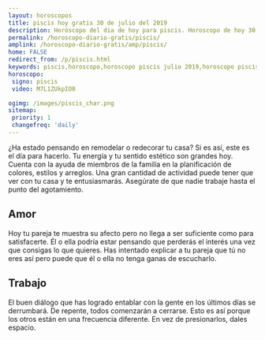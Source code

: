 ```yaml
---
layout: horoscopos
title: piscis hoy gratis 30 de julio del 2019 
description: Horóscopo del dia de hoy para piscis. Horoscopo de hoy 30 de julio del 2019. Las predicciones de amor, trabajo, vida personal gratis.
permalink: /horoscopo-diario-gratis/piscis/
amplink: /horoscopo-diario-gratis/amp/piscis/
home: FALSE
redirect_from: /p/piscis.html
keywords: piscis,horoscopo,horoscopo piscis julio 2019,horoscopo piscis hoy,tarot piscis julio 2019,horoscopo piscis,tarot piscis hoy,horoscopo de hoy,horoscopo diario,tarot del amor,horoscopo de hoy piscis,horoscopo diario del tarot, Horoscopo de hoy piscis 30 de julio del 2019,horóscopo del día,signos zodiacales 2019, el horoscopo de hoy
horoscopo:
 signo: piscis
 video: M7L1ZUkpIO8

ogimg: /images/piscis_char.png
sitemap:
 priority: 1
 changefreq: 'daily'
---
```



¿Ha estado pensando en remodelar o redecorar tu casa? Si es así, este es el día para hacerlo. Tu energía y tu sentido estético son grandes hoy. Cuenta con la ayuda de miembros de la familia en la planificación de colores, estilos y arreglos. Una gran cantidad de actividad puede tener que ver con tu casa y te entusiasmarás. Asegúrate de que nadie trabaje hasta el punto del agotamiento.

## Amor

Hoy tu pareja te muestra su afecto pero no llega a ser suficiente como para satisfacerte. Él o ella podría estar pensando que perderás el interés una vez que consigas lo que quieres. Has intentado explicar a tu pareja que tú no eres así pero puede que él o ella no tenga ganas de escucharlo.

## Trabajo

El buen diálogo que has logrado entablar con la gente en los últimos días se derrumbará. De repente, todos comenzarán a cerrarse. Esto es así porque los otros están en una frecuencia diferente. En vez de presionarlos, dales espacio.